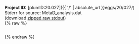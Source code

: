**Project ID:** [plumID:20.027]({{ '/' | absolute_url }}eggs/20/027/)  
Stderr for source:  MetaD_analysis.dat   
(download [zipped raw stdout](MetaD_analysis.dat.plumed.stdout.txt.zip))  
{% raw %}
<pre>
</pre>
{% endraw %}
